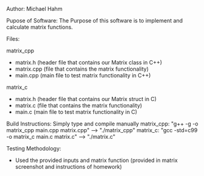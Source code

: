Author: Michael Hahm

Pupose of Software: The Purpose of this software is to implement 
and calculate matrix functions.

Files:

matrix_cpp
- matrix.h (header file that contains our Matrix class in C++)
- matrix.cpp (file that contains the matrix functionality)
- main.cpp (main file to test matrix functionality in C++)

matrix_c
- matrix.h (header file that contains our Matrix struct in C)
- matrix.c (file that contains the matrix functionality)
- main.c (main file to test matrix functionality in C)

Build Instructions:
Simply type and compile manually
matrix_cpp: "g++ -g -o matrix_cpp main.cpp matrix.cpp" --> "./matrix_cpp"
matrix_c: "gcc -std=c99 -o matrix_c main.c matrix.c" --> "./matrix.c"

Testing Methodology:
- Used the provided inputs and matrix function (provided in matrix
screenshot and instructions of homework)
